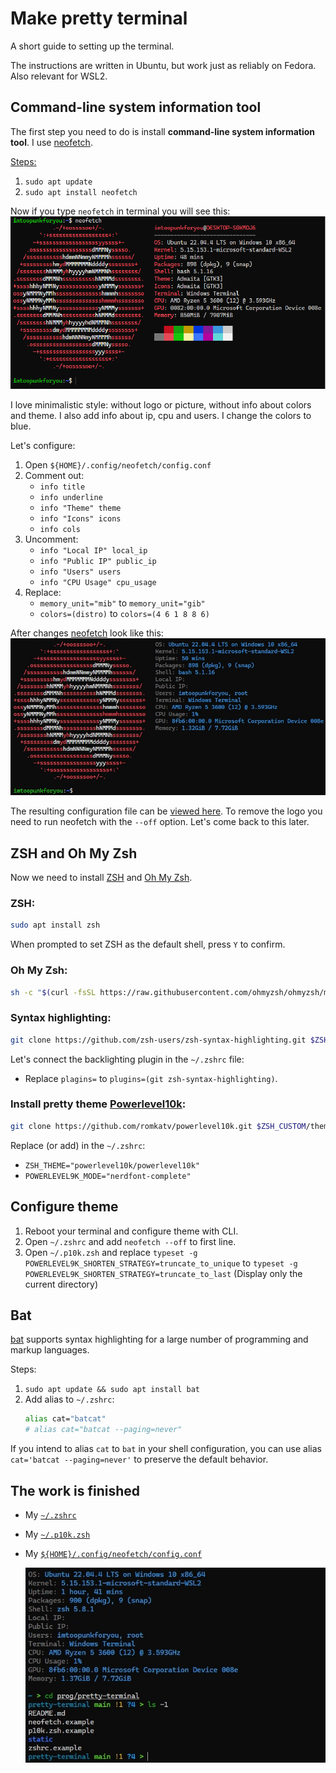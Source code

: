 # Make pretty terminal
A short guide to setting up the terminal.

The instructions are written in Ubuntu, but work just as reliably on Fedora.
Also relevant for WSL2.

## Сommand-line system information tool
The first step you need to do is install <b>command-line system information tool</b>.
I use [neofetch](https://github.com/dylanaraps/neofetch-promo).

<u>Steps:</u>
1. `sudo apt update`
2. `sudo apt install neofetch`


Now if you type `neofetch` in terminal you will see this:
    ![neofetch-first](./static/neofetch-first.png)

I love minimalistic style: without logo or picture, without info about colors and theme.
I also add info about ip, cpu and users.
I change the colors to blue.

Let's configure:
1. Open `${HOME}/.config/neofetch/config.conf`
2. Comment out:
    - `info title`
    - `info underline`
    - `info "Theme" theme`
    - `info "Icons" icons`
    - `info cols`
3. Uncomment:
    - `info "Local IP" local_ip`
    - `info "Public IP" public_ip`
    - `info "Users" users`
    - `info "CPU Usage" cpu_usage`
4. Replace:
    - `memory_unit="mib"` to `memory_unit="gib"`
    - `colors=(distro)` to `colors=(4 6 1 8 8 6)`

After changes [neofetch](https://github.com/dylanaraps/neofetch-promo) look like this:
    ![neofetch-after-configure](./static/neofetch-after-configure.png)

The resulting configuration file can be [viewed here](#the-work-is-finished).
To remove the logo you need to run neofetch with the `--off` option.
Let's come back to this later.

## ZSH and Oh My Zsh

Now we need to install [ZSH](https://www.zsh.org/) and [Oh My Zsh](https://github.com/ohmyzsh/ohmyzsh).

### ZSH:
```bash
sudo apt install zsh
```
When prompted to set ZSH as the default shell, press `Y` to confirm.

### Oh My Zsh:
```bash
sh -c "$(curl -fsSL https://raw.githubusercontent.com/ohmyzsh/ohmyzsh/master/tools/install.sh)"
```

### Syntax highlighting:
```bash
git clone https://github.com/zsh-users/zsh-syntax-highlighting.git $ZSH_CUSTOM/plugins/zsh-syntax-highlighting
```

Let's connect the backlighting plugin in the `~/.zshrc` file:
- Replace `plagins=` to `plugins=(git zsh-syntax-highlighting)`.

### Install pretty theme [Powerlevel10k](https://github.com/romkatv/powerlevel10k):
```bash
git clone https://github.com/romkatv/powerlevel10k.git $ZSH_CUSTOM/themes/powerlevel10k
```

Replace (or add) in the `~/.zshrc`:
- `ZSH_THEME="powerlevel10k/powerlevel10k"`
- `POWERLEVEL9K_MODE="nerdfont-complete"`

## Configure theme
1. Reboot your terminal and configure theme with CLI.
2. Open `~/.zshrc` and add `neofetch --off` to first line.
3. Open `~/.p10k.zsh` and replace `typeset -g POWERLEVEL9K_SHORTEN_STRATEGY=truncate_to_unique` to `typeset -g POWERLEVEL9K_SHORTEN_STRATEGY=truncate_to_last` (Display only the current directory)

## Bat
[bat](https://github.com/sharkdp/bat) supports syntax highlighting for a large number of programming and markup languages.

Steps:
1. `sudo apt update && sudo apt install bat`
2. Add alias to `~/.zshrc`:
    ```bash
    alias cat="batcat"
    # alias cat="batcat --paging=never"
    ```
If you intend to alias `cat` to `bat` in your shell configuration, you can use
alias `cat='batcat --paging=never'` to preserve the default behavior.

## The work is finished
- My <code>[~/.zshrc](./zshrc.example)</code>
- My <code>[~/.p10k.zsh](./p10k.zsh.example)</code>
- My <code>[${HOME}/.config/neofetch/config.conf](./neofetch.example)</code>

    ![pretty-terminal](./static/pretty-terminal.png)
